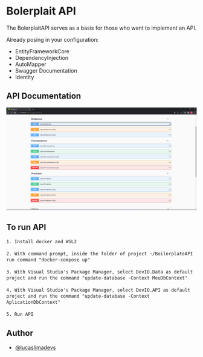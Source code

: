 
# Bolerplait API

The BolerplaitAPI serves as a basis for those who want to implement an API.

Already posing in your configuration:

- EntityFrameworkCore
- DependencyInjection
- AutoMapper
- Swagger Documentation
- Identity


## API Documentation



![alt text](https://github.com/lucaslimadevs/BoilerplateAPI/blob/main/boilerplateApi.png?raw=true)

## To run API

    1. Install docker and WSL2
 
    2. With command prompt, inside the folder of project ~/BoilerplateAPI run command "docker-compose up"
 
    3. With Visual Studio's Package Manager, select DevIO.Data as default project and run the command "update-database -Context MeuDbContext"
 
    4. With Visual Studio's Package Manager, select DevIO.API as default project and run the command "update-database -Context AplicationDbContext"

    5. Run API
## Author

- [@lucaslimadevs](https://www.github.com/lucaslimadevs)

